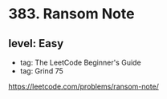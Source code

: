 # 383. Ransom Note
## level: Easy

- tag: The LeetCode Beginner's Guide
- tag: Grind 75

https://leetcode.com/problems/ransom-note/
